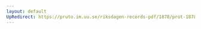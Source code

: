 ```yaml
---
layout: default
UpRedirect: https://pruto.im.uu.se/riksdagen-records-pdf/1878/prot-1878--ak--006/prot-1878--ak--006_008.pdf
---
```

